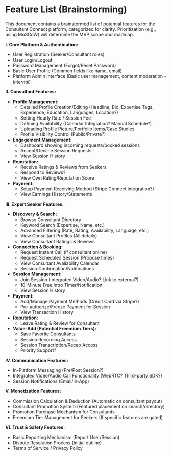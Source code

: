 # Feature List (Brainstorming)

This document contains a brainstormed list of potential features for the Consultant Connect platform, categorized for clarity. Prioritization (e.g., using MoSCoW) will determine the MVP scope and roadmap.

**I. Core Platform & Authentication:**

*   User Registration (Seeker/Consultant roles)
*   User Login/Logout
*   Password Management (Forgot/Reset Password)
*   Basic User Profile (Common fields like name, email)
*   Platform Admin Interface (Basic user management, content moderation - *Internal*)

**II. Consultant Features:**

*   **Profile Management:**
    *   Detailed Profile Creation/Editing (Headline, Bio, Expertise Tags, Experience, Education, Languages, Location?)
    *   Setting Hourly Rate / Session Fee
    *   Defining Availability (Calendar Integration? Manual Schedule?)
    *   Uploading Profile Picture/Portfolio Items/Case Studies
    *   Profile Visibility Control (Public/Private?)
*   **Engagement Management:**
    *   Dashboard showing incoming requests/booked sessions
    *   Accept/Decline Session Requests
    *   View Session History
*   **Reputation:**
    *   Receive Ratings & Reviews from Seekers
    *   Respond to Reviews?
    *   View Own Rating/Reputation Score
*   **Payment:**
    *   Setup Payment Receiving Method (Stripe Connect integration?)
    *   View Earnings History/Statements

**III. Expert Seeker Features:**

*   **Discovery & Search:**
    *   Browse Consultant Directory
    *   Keyword Search (Expertise, Name, etc.)
    *   Advanced Filtering (Rate, Rating, Availability, Language, etc.)
    *   View Consultant Profiles (All details)
    *   View Consultant Ratings & Reviews
*   **Connection & Booking:**
    *   Request Instant Call (if consultant online)
    *   Request Scheduled Session (Propose times)
    *   View Consultant Availability Calendar
    *   Session Confirmation/Notifications
*   **Session Management:**
    *   Join Session (Integrated Video/Audio? Link to external?)
    *   10-Minute Free Intro Timer/Notification
    *   View Session History
*   **Payment:**
    *   Add/Manage Payment Methods (Credit Card via Stripe?)
    *   Pre-authorize/Freeze Payment for Session
    *   View Transaction History
*   **Reputation:**
    *   Leave Rating & Review for Consultant
*   **Value-Add (Potential Freemium Tiers):**
    *   Save Favorite Consultants
    *   Session Recording Access
    *   Session Transcription/Recap Access
    *   Priority Support?

**IV. Communication Features:**

*   In-Platform Messaging (Pre/Post Session?)
*   Integrated Video/Audio Call Functionality (WebRTC? Third-party SDK?)
*   Session Notifications (Email/In-App)

**V. Monetization Features:**

*   Commission Calculation & Deduction (Automatic on consultant payout)
*   Consultant Promotion System (Featured placement on search/directory)
*   Promotion Purchase Mechanism for Consultants
*   Freemium Tier Management for Seekers (If specific features are gated)

**VI. Trust & Safety Features:**

*   Basic Reporting Mechanism (Report User/Session)
*   Dispute Resolution Process (Initial outline)
*   Terms of Service / Privacy Policy
